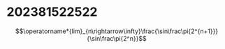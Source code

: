# 202381522522

<!-- TODO 不会 -->
$$\operatorname*{lim}_{n\rightarrow\infty}\frac{\sin\frac\pi{2^{n+1}}}{\sin\frac\pi{2^n}}$$